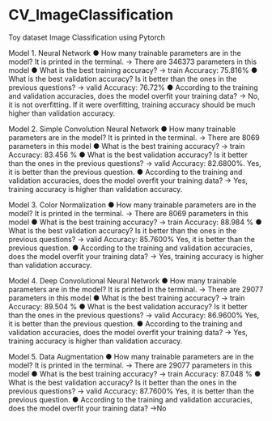 # CV_ImageClassification
Toy dataset Image Classification using Pytorch

Model 1. Neural Network
● How many trainable parameters are in the model? It is printed in the terminal. → There are 346373 parameters in this model
● What is the best training accuracy? → train Accuracy: 75.816%
● What is the best validation accuracy? Is it better than the ones in the previous questions?
→ valid Accuracy: 76.72%
● According to the training and validation accuracies, does the model overfit your training
data?
→ No, it is not overfitting. If it were overfitting, training accuracy should be much higher than validation accuracy.


Model 2. Simple Convolution Neural Network
● How many trainable parameters are in the model? It is printed in the terminal. → There are 8069 parameters in this model
● What is the best training accuracy? → train Accuracy: 83.456 %
● What is the best validation accuracy? Is it better than the ones in the previous questions?
→ valid Accuracy: 82.6800%. Yes, it is better than the previous question.
● According to the training and validation accuracies, does the model overfit your training
data?
→ Yes, training accuracy is higher than validation accuracy.
 
 
Model  3. Color Normalization
● How many trainable parameters are in the model? It is printed in the terminal. → There are 8069 parameters in this model
● What is the best training accuracy? → train Accuracy: 88.984 %
● What is the best validation accuracy? Is it better than the ones in the previous questions?
→ valid Accuracy: 85.7600% Yes, it is better than the previous question.
● According to the training and validation accuracies, does the model overfit your training
data?
→ Yes, training accuracy is higher than validation accuracy.


Model 4. Deep Convolutional Neural Network
● How many trainable parameters are in the model? It is printed in the terminal. → There are 29077 parameters in this model
● What is the best training accuracy? → train Accuracy: 89.504 %
● What is the best validation accuracy? Is it better than the ones in the previous questions?
→ valid Accuracy: 86.9600% Yes, it is better than the previous question.
● According to the training and validation accuracies, does the model overfit your training
data?
→ Yes, training accuracy is higher than validation accuracy.

Model 5. Data Augmentation
● How many trainable parameters are in the model? It is printed in the terminal. → There are 29077 parameters in this model
● What is the best training accuracy? → train Accuracy: 87.048 %
● What is the best validation accuracy? Is it better than the ones in the previous questions? → valid Accuracy: 87.7600% Yes, it is better than the previous question.
● According to the training and validation accuracies, does the model overfit your training data? →No
